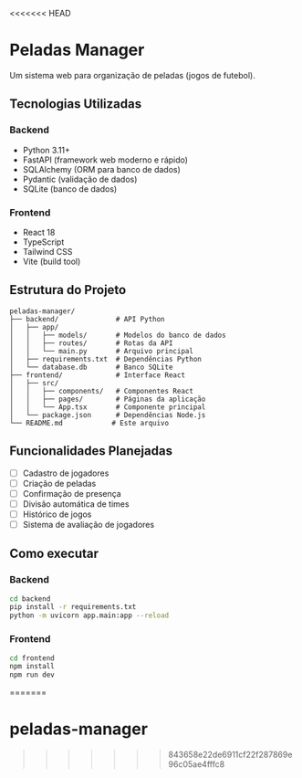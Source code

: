 <<<<<<< HEAD
# Peladas Manager

Um sistema web para organização de peladas (jogos de futebol).

## Tecnologias Utilizadas

### Backend
- Python 3.11+
- FastAPI (framework web moderno e rápido)
- SQLAlchemy (ORM para banco de dados)
- Pydantic (validação de dados)
- SQLite (banco de dados)

### Frontend
- React 18
- TypeScript
- Tailwind CSS
- Vite (build tool)

## Estrutura do Projeto

```
peladas-manager/
├── backend/              # API Python
│   ├── app/
│   │   ├── models/       # Modelos do banco de dados
│   │   ├── routes/       # Rotas da API
│   │   └── main.py       # Arquivo principal
│   ├── requirements.txt  # Dependências Python
│   └── database.db       # Banco SQLite
├── frontend/             # Interface React
│   ├── src/
│   │   ├── components/   # Componentes React
│   │   ├── pages/        # Páginas da aplicação
│   │   └── App.tsx       # Componente principal
│   └── package.json      # Dependências Node.js
└── README.md            # Este arquivo
```

## Funcionalidades Planejadas

- [ ] Cadastro de jogadores
- [ ] Criação de peladas
- [ ] Confirmação de presença
- [ ] Divisão automática de times
- [ ] Histórico de jogos
- [ ] Sistema de avaliação de jogadores

## Como executar

### Backend
```bash
cd backend
pip install -r requirements.txt
python -m uvicorn app.main:app --reload
```

### Frontend
```bash
cd frontend
npm install
npm run dev
```
=======
# peladas-manager
>>>>>>> 843658e22de6911cf22f287869e96c05ae4fffc8
